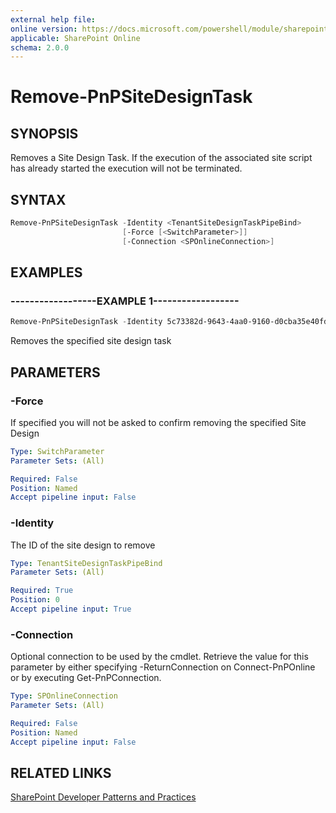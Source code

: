 ```yaml
---
external help file:
online version: https://docs.microsoft.com/powershell/module/sharepoint-pnp/remove-pnpsitedesigntask
applicable: SharePoint Online
schema: 2.0.0
---
```


# Remove-PnPSiteDesignTask

## SYNOPSIS
Removes a Site Design Task. If the execution of the associated site script has already started the execution will not be terminated.

## SYNTAX

```powershell
Remove-PnPSiteDesignTask -Identity <TenantSiteDesignTaskPipeBind>
                         [-Force [<SwitchParameter>]]
                         [-Connection <SPOnlineConnection>]
```

## EXAMPLES

### ------------------EXAMPLE 1------------------
```powershell
Remove-PnPSiteDesignTask -Identity 5c73382d-9643-4aa0-9160-d0cba35e40fd
```

Removes the specified site design task

## PARAMETERS

### -Force
If specified you will not be asked to confirm removing the specified Site Design

```yaml
Type: SwitchParameter
Parameter Sets: (All)

Required: False
Position: Named
Accept pipeline input: False
```

### -Identity
The ID of the site design to remove

```yaml
Type: TenantSiteDesignTaskPipeBind
Parameter Sets: (All)

Required: True
Position: 0
Accept pipeline input: True
```

### -Connection
Optional connection to be used by the cmdlet. Retrieve the value for this parameter by either specifying -ReturnConnection on Connect-PnPOnline or by executing Get-PnPConnection.

```yaml
Type: SPOnlineConnection
Parameter Sets: (All)

Required: False
Position: Named
Accept pipeline input: False
```

## RELATED LINKS

[SharePoint Developer Patterns and Practices](https://aka.ms/sppnp)
